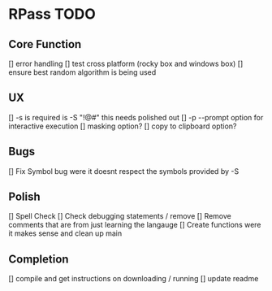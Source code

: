 # RPass TODO

## Core Function
[] error handling
[] test cross platform (rocky box and windows box)
[] ensure best random algorithm is being used


## UX
[] -s is required is -S "!@#" this needs polished out
[] -p --prompt option for interactive execution
[] masking option?
[] copy to clipboard option?

## Bugs
[] Fix Symbol bug were it doesnt respect the symbols provided by -S


## Polish
[] Spell Check
[] Check debugging statements / remove
[] Remove comments that are from just learning the langauge
[] Create functions were it makes sense and clean up main

## Completion
[] compile and get instructions on downloading / running
[] update readme